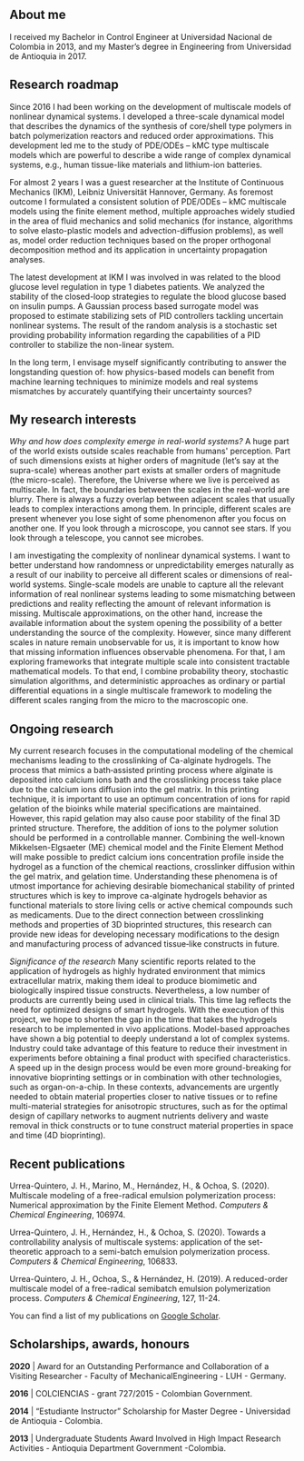 ## About me
I received my Bachelor in Control Engineer at Universidad Nacional de Colombia in 2013, and my Master’s degree in Engineering from Universidad de Antioquia in 2017.

## Research roadmap

Since 2016 I had been working on the development of multiscale models of nonlinear dynamical systems. I developed a three-scale dynamical model that describes the dynamics of the synthesis of core/shell type polymers in batch polymerization reactors and reduced order approximations. This development led me to the study of PDE/ODEs – kMC type multiscale models which are powerful to describe a wide range of complex dynamical systems, e.g., human tissue-like materials and lithium-ion batteries. 

For almost 2 years I was a guest researcher at the Institute of Continuous Mechanics (IKM), Leibniz Universität Hannover, Germany. As foremost outcome I formulated a consistent solution of PDE/ODEs – kMC multiscale models using the finite element method, multiple approaches widely studied in the area of fluid mechanics and solid mechanics (for instance, algorithms to solve elasto-plastic models and advection-diffusion problems), as well as, model order reduction techniques based on the proper orthogonal decomposition method and its application in uncertainty propagation analyses.

The latest development at IKM I was involved in was related to the blood glucose level regulation in type 1 diabetes patients. We analyzed the stability of the closed-loop strategies to regulate the blood glucose based on insulin pumps. A Gaussian process based surrogate model was proposed to estimate stabilizing sets of PID controllers tackling uncertain nonlinear systems. The result of the random analysis is a stochastic set providing probability information regarding the capabilities of a PID controller to stabilize the non-linear system.

In the long term, I envisage myself significantly contributing to answer the longstanding question of: how physics-based models can benefit from machine learning techniques to minimize models and real systems mismatches by accurately quantifying their uncertainty sources?   

## My research interests

*Why and how does complexity emerge in real-world systems?* A huge part of the world exists outside scales reachable from humans' perception. Part of such dimensions exists at higher orders of magnitude (let’s say at the supra-scale) whereas another part exists at smaller orders of magnitude (the micro-scale). Therefore, the Universe where we live is perceived as multiscale. In fact, the boundaries between the scales in the real-world are blurry. There is always a fuzzy overlap between adjacent scales that usually leads to complex interactions among them. In principle, different scales are present whenever you lose sight of some phenomenon after you focus on another one. If you look through a microscope, you cannot see stars. If you look through a telescope, you cannot see microbes.

I am investigating the complexity of nonlinear dynamical systems. I want to better understand how randomness or unpredictability emerges naturally as a result of our inability to perceive all different scales or dimensions of real-world systems. Single-scale models are unable to capture all the relevant information of real nonlinear systems leading to some mismatching between predictions and reality reflecting the amount of relevant information is missing. Multiscale approximations, on the other hand, increase the available information about the system opening the possibility of a better understanding the source of the complexity. However, since many different scales in nature remain unobservable for us, it is important to know how that missing information influences observable phenomena. For that, I am exploring frameworks that integrate multiple scale into consistent tractable mathematical models. To that end, I combine probability theory, stochastic simulation algorithms, and deterministic approaches as ordinary or partial differential equations in a single multiscale framework to modeling the different scales ranging from the micro to the macroscopic one.

## Ongoing research

My current research focuses in the computational modeling of the chemical mechanisms leading to the crosslinking of Ca-alginate hydrogels. The process that mimics a bath‐assisted printing process where alginate is deposited into calcium ions bath and the crosslinking process take place due to the calcium ions diffusion into the gel matrix. In this printing technique, it is important to use an optimum concentration of ions for rapid gelation of the bioinks while material specifications are maintained. However, this rapid gelation may also cause poor stability of the final 3D printed structure. Therefore, the addition of ions to the polymer solution should be performed in a controllable manner. Combining the well-known Mikkelsen-Elgsaeter (ME) chemical model and the Finite Element Method will make possible to predict calcium ions concentration profile inside the hydrogel as a function of the chemical reactions, crosslinker diffusion within the gel matrix, and gelation time. Understanding these phenomena is of utmost importance for achieving desirable biomechanical stability of printed structures which is key to improve ca-alginate hydrogels behavior as functional materials to store living cells or active chemical compounds such as medicaments. Due to the direct connection between crosslinking methods and properties of 3D bioprinted structures, this research can provide new ideas for developing necessary modifications to the design and manufacturing process of advanced tissue‐like constructs in future.

*Significance of the research*
Many scientific reports related to the application of hydrogels as highly hydrated environment that mimics extracellular matrix, making them ideal to produce biomimetic and biologically inspired tissue constructs. Nevertheless, a low number of products are currently being used in clinical trials. This time lag reflects the need for optimized designs of smart hydrogels. With the execution of this project, we hope to shorten the gap in the time that takes the hydrogels research to be implemented in vivo applications. Model-based approaches have shown a big potential to deeply understand a lot of complex systems. Industry could take advantage of this feature to reduce their investment in experiments before obtaining a final product with specified characteristics. A speed up in the design process would be even more ground-breaking for innovative bioprinting settings or in combination with other technologies, such as organ-on-a-chip. In these contexts, advancements are urgently needed to obtain material properties closer to native tissues or to refine multi-material strategies for anisotropic structures, such as for the optimal design of capillary networks to augment nutrients delivery and waste removal in thick constructs or to tune construct material properties in space and time (4D bioprinting).

## Recent publications

Urrea-Quintero, J. H., Marino, M., Hernández, H., & Ochoa, S. (2020). Multiscale modeling of a free-radical emulsion polymerization process: Numerical approximation by the Finite Element Method. _Computers & Chemical Engineering_, 106974.

Urrea-Quintero, J. H., Hernández, H., & Ochoa, S. (2020). Towards a controllability analysis of multiscale systems: application of the set-theoretic approach to a semi-batch emulsion polymerization process. _Computers & Chemical Engineering_, 106833.

Urrea-Quintero, J. H., Ochoa, S., & Hernández, H. (2019). A reduced-order multiscale model of a free-radical semibatch emulsion polymerization process. _Computers & Chemical Engineering_, 127, 11-24.

You can find a list of my publications on [Google Scholar](https://scholar.google.com/citations?hl=en&user=vxlllIsAAAAJ&view_op=list_works&sortby=pubdate).

## Scholarships, awards, honours

**2020** | Award for an Outstanding Performance and Collaboration of a Visiting Researcher - Faculty of MechanicalEngineering - LUH - Germany.

**2016** | COLCIENCIAS - grant 727/2015 - Colombian Government.

**2014** | “Estudiante Instructor” Scholarship for Master Degree - Universidad de Antioquia - Colombia.

**2013** | Undergraduate Students Award Involved in High Impact Research Activities - Antioquia Department Government -Colombia.
